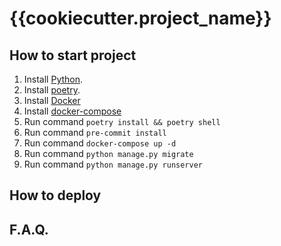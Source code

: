 # {{cookiecutter.project_name}}


## How to start project
1. Install [Python](https://www.python.org/downloads/).
2. Install [poetry](https://python-poetry.org).
3. Install [Docker](https://docs.docker.com/engine/install/)
4. Install [docker-compose](https://docs.docker.com/compose/install/)
5. Run command `poetry install && poetry shell`
6. Run command `pre-commit install`
7. Run command `docker-compose up -d`
8. Run command `python manage.py migrate`
9. Run command `python manage.py runserver`


## How to deploy

## F.A.Q.
